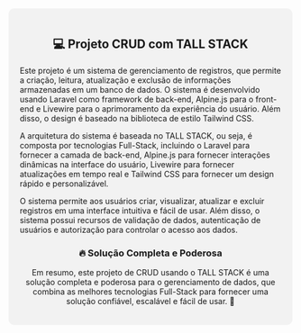 <div style="background-color: #f2f2f2; padding: 20px; border-radius: 10px;">
  <h2 style="text-align: center;">💻 Projeto CRUD com TALL STACK</h2>
  <p>Este projeto é um sistema de gerenciamento de registros, que permite a criação, leitura, atualização e exclusão de informações armazenadas em um banco de dados. O sistema é desenvolvido usando Laravel como framework de back-end, Alpine.js para o front-end e Livewire para o aprimoramento da experiência do usuário. Além disso, o design é baseado na biblioteca de estilo Tailwind CSS.</p>
  <p>A arquitetura do sistema é baseada no TALL STACK, ou seja, é composta por tecnologias Full-Stack, incluindo o Laravel para fornecer a camada de back-end, Alpine.js para fornecer interações dinâmicas na interface do usuário, Livewire para fornecer atualizações em tempo real e Tailwind CSS para fornecer um design rápido e personalizável.</p>
  <p>O sistema permite aos usuários criar, visualizar, atualizar e excluir registros em uma interface intuitiva e fácil de usar. Além disso, o sistema possui recursos de validação de dados, autenticação de usuários e autorização para controlar o acesso aos dados.</p>
  <h3 style="text-align: center;">🔥 Solução Completa e Poderosa</h3>
  <p style="text-align: center;">Em resumo, este projeto de CRUD usando o TALL STACK é uma solução completa e poderosa para o gerenciamento de dados, que combina as melhores tecnologias Full-Stack para fornecer uma solução confiável, escalável e fácil de usar. 🚀</p>
</div>
